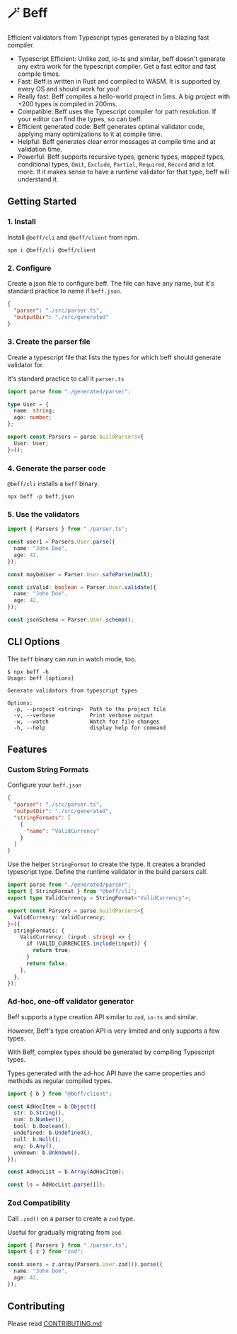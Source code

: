 # 🪄 Beff

Efficient validators from Typescript types generated by a blazing fast compiler.

- Typescript Efficient: Unlike zod, io-ts and similar, beff doesn't generate any extra work for the typescript compiler. Get a fast editor and fast compile times.
- Fast: Beff is written in Rust and compiled to WASM. It is supported by every OS and should work for you!
- Really fast: Beff compiles a hello-world project in 5ms. A big project with +200 types is compiled in 200ms.
- Compatible: Beff uses the Typescript compiler for path resolution. If your editor can find the types, so can beff.
- Efficient generated code: Beff generates optimal validator code, applying many optimizations to it at compile time.
- Helpful: Beff generates clear error messages at compile time and at validation time.
- Powerful: Beff supports recursive types, generic types, mapped types, conditional types, `Omit`, `Exclude`, `Partial`, `Required`, `Record` and a lot more. If it makes sense to have a runtime validator for that type, beff will understand it.

## Getting Started

### 1. Install

Install `@beff/cli` and `@beff/client` from npm.

```shell
npm i @beff/cli @beff/client
```

### 2. Configure

Create a json file to configure beff. The file can have any name, but it's standard practice to name if `beff.json`.

```json
{
  "parser": "./src/parser.ts",
  "outputDir": "./src/generated"
}
```

### 3. Create the parser file

Create a typescript file that lists the types for which beff should generate validator for.

It's standard practice to call it `parser.ts`

```ts
import parse from "./generated/parser";

type User = {
  name: string;
  age: number;
};

export const Parsers = parse.buildParsers<{
  User: User;
}>();
```

### 4. Generate the parser code

`@beff/cli` installs a `beff` binary.

```shell
npx beff -p beff.json
```

### 5. Use the validators

```ts
import { Parsers } from "./parser.ts";

const user1 = Parsers.User.parse({
  name: "John Doe",
  age: 42,
});

const maybeUser = Parser.User.safeParse(null);

const isValid: boolean = Parser.User.validate({
  name: "John Doe",
  age: 42,
});

const jsonSchema = Parser.User.schema();
```

## CLI Options

The `beff` binary can run in watch mode, too.

```shell
$ npx beff -h
Usage: beff [options]

Generate validators from typescript types

Options:
  -p, --project <string>  Path to the project file
  -v, --verbose           Print verbose output
  -w, --watch             Watch for file changes
  -h, --help              display help for command
```

## Features

### Custom String Formats

Configure your `beff.json`

```json
{
  "parser": "./src/parser.ts",
  "outputDir": "./src/generated",
  "stringFormats": [
    {
      "name": "ValidCurrency"
    }
  ]
}
```

Use the helper `StringFormat` to create the type. It creates a branded typescript type.
Define the runtime validator in the build parsers call.

```ts
import parse from "./generated/parser";
import { StringFormat } from "@beff/cli";
export type ValidCurrency = StringFormat<"ValidCurrency">;

export const Parsers = parse.buildParsers<{
  ValidCurrency: ValidCurrency;
}>({
  stringFormats: {
    ValidCurrency: (input: string) => {
      if (VALID_CURRENCIES.include(input)) {
        return true;
      }
      return false;
    },
  },
});
```

### Ad-hoc, one-off validator generator

Beff supports a type creation API similar to `zod`, `io-ts` and similar.

However, Beff's type creation API is very limited and only supports a few types.

With Beff, complex types should be generated by compiling Typescript types.

Types generated with the ad-hoc API have the same properties and methods as regular compiled types.

```ts
import { b } from "@beff/client";

const AdHocItem = b.Object({
  str: b.String(),
  num: b.Number(),
  bool: b.Boolean(),
  undefined: b.Undefined(),
  null: b.Null(),
  any: b.Any(),
  unknown: b.Unknown(),
});

const AdHocList = b.Array(AdHocItem);

const ls = AdHocList.parse([]);
```

### Zod Compatibility

Call `.zod()` on a parser to create a `zod` type.

Useful for gradually migrating from `zod`.

```ts
import { Parsers } from "./parser.ts";
import { z } from "zod";

const users = z.array(Parsers.User.zod()).parse({
  name: "John Doe",
  age: 42,
});
```

## Contributing

Please read [CONTRIBUTING.md](/CONTRIBUTING.md)
